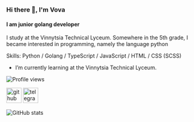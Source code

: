 ### Hi there 👋, I'm Vova
#### I am junior golang developer

I study at the Vinnytsia Technical Lyceum. Somewhere in the 5th grade, I became interested in programming, namely the language python

Skills: Python / Golang / TypeScript / JavaScript / HTML / CSS (SCSS)

- I’m currently learning at the Vinnytsia Technical Lyceum. 

![Profile views](https://gpvc.arturio.dev/globalaa)  

[<img src='https://cdn-icons-png.flaticon.com/512/2504/2504911.png' alt='github' height='40'>](https://github.com/globalaa)  [<img src='https://cdn-icons-png.flaticon.com/512/2504/2504941.png' alt='telegram' height='40'>](https://t.me/GlobalA_A)  

![GitHub stats](https://github-readme-stats.vercel.app/api?username=globalaa&show_icons=true)  
